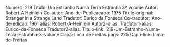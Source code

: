 Numero: 219
Titulo: Um Estranho Numa Terra Estranha 3º volume
Autor: Robert A Heinlein
Co-autor: 
Ano-de-Publicacaoo: 1975
Titulo-original: Stranger in a Strange Land
Tradutor: Eurico da Fonseca
Co-tradutor: 
Ano-de-edicao: 1961
alias: Robert-A-Heinlein
Autor2-alias: 
Tradutor1-alias: Eurico-da-Fonseca
Tradutor2-alias: 
Titulo-link: 219-Um-Estranho-Numa-Terra-Estranha-3-volume
Capa: Lima de Freitas
pags: 225
Capa-link: Lima-de-Freitas